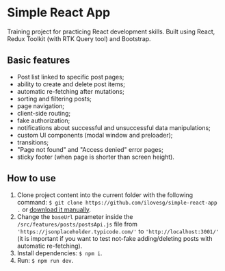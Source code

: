 # Simple React App

Training project for practicing React development skills. Built using React, Redux Toolkit (with RTK Query tool) and Bootstrap.

## Basic features

- Post list linked to specific post pages;
- ability to create and delete post items;
- automatic re-fetching after mutations;
- sorting and filtering posts;
- page navigation;
- client-side routing;
- fake authorization;
- notifications about successful and unsuccessful data manipulations;
- custom UI components (modal window and preloader);
- transitions;
- "Page not found" and "Access denied" error pages;
- sticky footer (when page is shorter than screen height).

## How to use

1. Clone project content into the current folder with the following command: `$ git clone https://github.com/ilovesg/simple-react-app .` or [download it manually](https://github.com/ilovesg/simple-react-app/archive/refs/heads/main.zip).
2. Change the `baseUrl` parameter inside the `/src/features/posts/postsApi.js` file from `'https://jsonplaceholder.typicode.com/'` to `'http://localhost:3001/'` (it is important if you want to test not-fake adding/deleting posts with automatic re-fetching).
3. Install dependencies: `$ npm i`.
4. Run: `$ npm run dev`.
